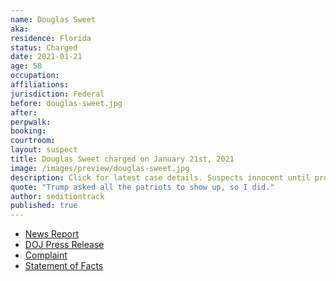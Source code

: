 ```yaml
---
name: Douglas Sweet
aka:
residence: Florida
status: Charged
date: 2021-01-21
age: 58
occupation:
affiliations:
jurisdiction: Federal
before: douglas-sweet.jpg
after:
perpwalk:
booking:
courtroom:
layout: suspect
title: Douglas Sweet charged on January 21st, 2021
image: /images/preview/douglas-sweet.jpg
description: Click for latest case details. Suspects innocent until proven guilty.
quote: "Trump asked all the patriots to show up, so I did."
author: seditiontrack
published: true
---
```


- [News Report](https://www.wtkr.com/news/mathews-co-man-arrested-during-capitol-riot-trump-asked-all-the-patriots-to-show-up-so-i-did)
- [DOJ Press Release](https://www.justice.gov/opa/pr/thirteen-charged-federal-court-following-riot-united-states-capitol)
- [Complaint](https://www.justice.gov/opa/press-release/file/1351716/download)
- [Statement of Facts](https://www.justice.gov/opa/press-release/file/1351721/download)
